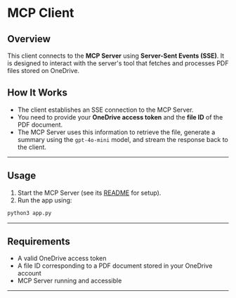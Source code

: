 # MCP Client

## Overview

This client connects to the **MCP Server** using **Server-Sent Events (SSE)**. It is designed to interact with the server's tool that fetches and processes PDF files stored on OneDrive.

## How It Works

- The client establishes an SSE connection to the MCP Server.
- You need to provide your **OneDrive access token** and the **file ID** of the PDF document.
- The MCP Server uses this information to retrieve the file, generate a summary using the `gpt-4o-mini` model, and stream the response back to the client.

---

## Usage

1. Start the MCP Server (see its [README](https://github.com/ShoaibMajidDar/onedrive_mcp?tab=readme-ov-file#mcp-server) for setup).
2. Run the app using:
```bash
python3 app.py
```

---

## Requirements

- A valid OneDrive access token
- A file ID corresponding to a PDF document stored in your OneDrive account
- MCP Server running and accessible

---
